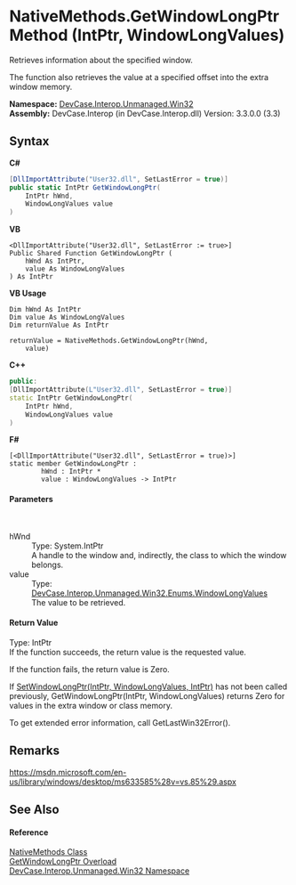 # NativeMethods.GetWindowLongPtr Method (IntPtr, WindowLongValues)
 

Retrieves information about the specified window. 

 The function also retrieves the value at a specified offset into the extra window memory.

**Namespace:**&nbsp;<a href="N_DevCase_Interop_Unmanaged_Win32">DevCase.Interop.Unmanaged.Win32</a><br />**Assembly:**&nbsp;DevCase.Interop (in DevCase.Interop.dll) Version: 3.3.0.0 (3.3)

## Syntax

**C#**<br />
``` C#
[DllImportAttribute("User32.dll", SetLastError = true)]
public static IntPtr GetWindowLongPtr(
	IntPtr hWnd,
	WindowLongValues value
)
```

**VB**<br />
``` VB
<DllImportAttribute("User32.dll", SetLastError := true>]
Public Shared Function GetWindowLongPtr ( 
	hWnd As IntPtr,
	value As WindowLongValues
) As IntPtr
```

**VB Usage**<br />
``` VB Usage
Dim hWnd As IntPtr
Dim value As WindowLongValues
Dim returnValue As IntPtr

returnValue = NativeMethods.GetWindowLongPtr(hWnd, 
	value)
```

**C++**<br />
``` C++
public:
[DllImportAttribute(L"User32.dll", SetLastError = true)]
static IntPtr GetWindowLongPtr(
	IntPtr hWnd, 
	WindowLongValues value
)
```

**F#**<br />
``` F#
[<DllImportAttribute("User32.dll", SetLastError = true)>]
static member GetWindowLongPtr : 
        hWnd : IntPtr * 
        value : WindowLongValues -> IntPtr 

```


#### Parameters
&nbsp;<dl><dt>hWnd</dt><dd>Type: System.IntPtr<br />A handle to the window and, indirectly, the class to which the window belongs.</dd><dt>value</dt><dd>Type: <a href="T_DevCase_Interop_Unmanaged_Win32_Enums_WindowLongValues">DevCase.Interop.Unmanaged.Win32.Enums.WindowLongValues</a><br />The value to be retrieved.</dd></dl>

#### Return Value
Type: IntPtr<br />If the function succeeds, the return value is the requested value. 

 If the function fails, the return value is Zero. 

 If <a href="M_DevCase_Interop_Unmanaged_Win32_NativeMethods_SetWindowLongPtr">SetWindowLongPtr(IntPtr, WindowLongValues, IntPtr)</a> has not been called previously, GetWindowLongPtr(IntPtr, WindowLongValues) returns Zero for values in the extra window or class memory. 

 To get extended error information, call GetLastWin32Error().

## Remarks
<a href="https://msdn.microsoft.com/en-us/library/windows/desktop/ms633585%28v=vs.85%29.aspx" target="_blank">https://msdn.microsoft.com/en-us/library/windows/desktop/ms633585%28v=vs.85%29.aspx</a>

## See Also


#### Reference
<a href="T_DevCase_Interop_Unmanaged_Win32_NativeMethods">NativeMethods Class</a><br /><a href="Overload_DevCase_Interop_Unmanaged_Win32_NativeMethods_GetWindowLongPtr">GetWindowLongPtr Overload</a><br /><a href="N_DevCase_Interop_Unmanaged_Win32">DevCase.Interop.Unmanaged.Win32 Namespace</a><br />